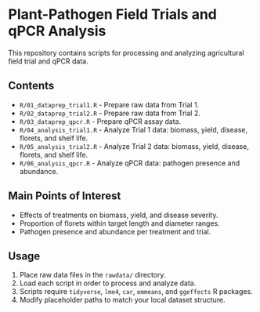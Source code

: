 # Plant-Pathogen Field Trials and qPCR Analysis

This repository contains scripts for processing and analyzing agricultural field trial and qPCR data.

## Contents

- `R/01_dataprep_trial1.R` - Prepare raw data from Trial 1.
- `R/02_dataprep_trial2.R` - Prepare raw data from Trial 2.
- `R/03_dataprep_qpcr.R` - Prepare qPCR assay data.
- `R/04_analysis_trial1.R` - Analyze Trial 1 data: biomass, yield, disease, florets, and shelf life.
- `R/05_analysis_trial2.R` - Analyze Trial 2 data: biomass, yield, disease, florets, and shelf life.
- `R/06_analysis_qpcr.R` - Analyze qPCR data: pathogen presence and abundance.

## Main Points of Interest

- Effects of treatments on biomass, yield, and disease severity.
- Proportion of florets within target length and diameter ranges.
- Pathogen presence and abundance per treatment and trial.

## Usage

1. Place raw data files in the `rawdata/` directory.
2. Load each script in order to process and analyze data.
3. Scripts require `tidyverse`, `lme4`, `car`, `emmeans`, and `ggeffects` R packages.
4. Modify placeholder paths to match your local dataset structure.

